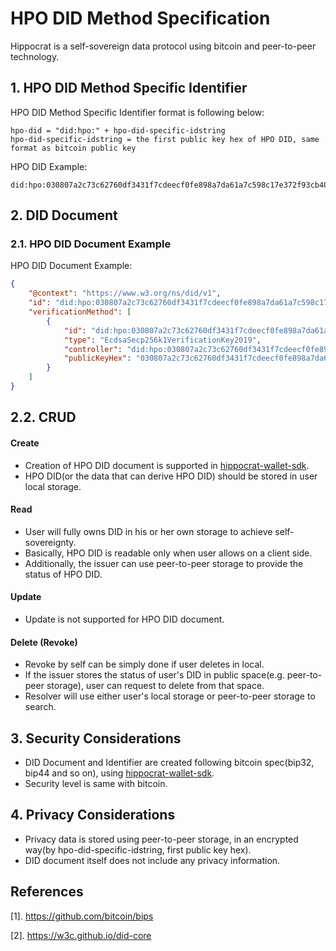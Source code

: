 # HPO DID Method Specification

Hippocrat is a self-sovereign data protocol using bitcoin and peer-to-peer technology.

## 1. HPO DID Method Specific Identifier
HPO DID Method Specific Identifier format is following below:
```
hpo-did = "did:hpo:" + hpo-did-specific-idstring
hpo-did-specific-idstring = the first public key hex of HPO DID, same format as bitcoin public key
```

HPO DID Example:
```
did:hpo:030807a2c73c62760df3431f7cdeecf0fe898a7da61a7c598c17e372f93cb402e6
```

## 2. DID Document

### 2.1. HPO DID Document Example
HPO DID Document Example:
```json
{
    "@context": "https://www.w3.org/ns/did/v1",
    "id": "did:hpo:030807a2c73c62760df3431f7cdeecf0fe898a7da61a7c598c17e372f93cb402e6",
    "verificationMethod": [
        {
            "id": "did:hpo:030807a2c73c62760df3431f7cdeecf0fe898a7da61a7c598c17e372f93cb402e6",
            "type": "EcdsaSecp256k1VerificationKey2019",
            "controller": "did:hpo:030807a2c73c62760df3431f7cdeecf0fe898a7da61a7c598c17e372f93cb402e6",
            "publicKeyHex": "030807a2c73c62760df3431f7cdeecf0fe898a7da61a7c598c17e372f93cb402e6"
        }
    ]
}
```

## 2.2. CRUD

#### Create
* Creation of HPO DID document is supported in [hippocrat-wallet-sdk](https://github.com/hippocrat-protocol/hippocrat-wallet-sdk).
* HPO DID(or the data that can derive HPO DID) should be stored in user local storage.

#### Read
* User will fully owns DID in his or her own storage to achieve self-sovereignty.
* Basically, HPO DID is readable only when user allows on a client side.
* Additionally, the issuer can use peer-to-peer storage to provide the status of HPO DID.

#### Update
* Update is not supported for HPO DID document.

#### Delete (Revoke)
* Revoke by self can be simply done if user deletes in local.
* If the issuer stores the status of user's DID in public space(e.g. peer-to-peer storage), user can request to delete from that space.
* Resolver will use either user's local storage or peer-to-peer storage to search.


## 3. Security Considerations
* DID Document and Identifier are created following bitcoin spec(bip32, bip44 and so on), using [hippocrat-wallet-sdk](https://github.com/hippocrat-protocol/hippocrat-wallet-sdk). 
* Security level is same with bitcoin.

## 4. Privacy Considerations
* Privacy data is stored using peer-to-peer storage, in an encrypted way(by hpo-did-specific-idstring, first public key hex).
* DID document itself does not include any privacy information.

## References
[1]. https://github.com/bitcoin/bips

[2]. https://w3c.github.io/did-core
